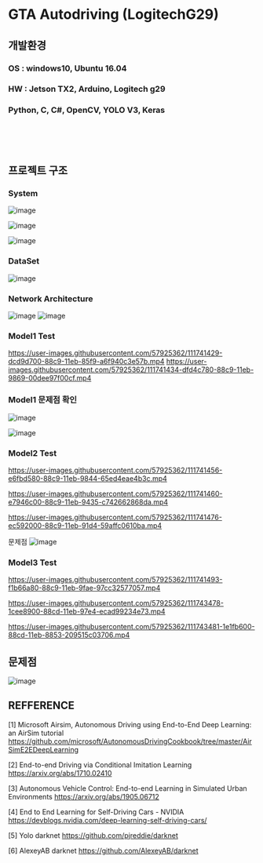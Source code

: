 # GTA Autodriving (LogitechG29)

## 개발환경
### OS : windows10, Ubuntu 16.04
### HW : Jetson TX2, Arduino, Logitech g29
### Python, C, C#, OpenCV, YOLO V3, Keras        
 <br> 
 <br> 
 <br> 

## 프로젝트 구조

### System
![image](https://user-images.githubusercontent.com/57925362/111737952-db0d1500-88c3-11eb-9739-a85849ae009f.png)

![image](https://user-images.githubusercontent.com/57925362/111738047-042da580-88c4-11eb-863f-6710b7e2f44d.png)

![image](https://user-images.githubusercontent.com/57925362/111738050-068fff80-88c4-11eb-9fa8-bea86933463b.png)

### DataSet
![image](https://user-images.githubusercontent.com/57925362/111738064-0e4fa400-88c4-11eb-9d4d-ea3a94e032f0.png)


### Network Architecture
![image](https://user-images.githubusercontent.com/57925362/111738082-1576b200-88c4-11eb-8b49-0d2ab163a580.png)
![image](https://user-images.githubusercontent.com/57925362/111739316-304a2600-88c6-11eb-944b-2f846f0b6efc.png)


### Model1 Test
https://user-images.githubusercontent.com/57925362/111741429-dcd9d700-88c9-11eb-85f9-a6f940c3e57b.mp4
https://user-images.githubusercontent.com/57925362/111741434-dfd4c780-88c9-11eb-9869-00dee97f00cf.mp4


### Model1 문제점 확인
![image](https://user-images.githubusercontent.com/57925362/111738174-38a16180-88c4-11eb-8e21-9dbbcf09dde6.png)

![image](https://user-images.githubusercontent.com/57925362/111738189-3e974280-88c4-11eb-8550-85f6c4a462e8.png)


### Model2 Test

https://user-images.githubusercontent.com/57925362/111741456-e6fbd580-88c9-11eb-9844-65ed4eae4b3c.mp4

https://user-images.githubusercontent.com/57925362/111741460-e7946c00-88c9-11eb-9435-c742662868da.mp4

https://user-images.githubusercontent.com/57925362/111741476-ec592000-88c9-11eb-91d4-59affc0610ba.mp4


문제점
![image](https://user-images.githubusercontent.com/57925362/111738230-51117c00-88c4-11eb-8853-09b56196ad2b.png)


### Model3 Test

https://user-images.githubusercontent.com/57925362/111741493-f1b66a80-88c9-11eb-9fae-97cc32577057.mp4

https://user-images.githubusercontent.com/57925362/111743478-1cee8900-88cd-11eb-97e4-ecad99234e73.mp4

https://user-images.githubusercontent.com/57925362/111743481-1e1fb600-88cd-11eb-8853-209515c03706.mp4



## 문제점
![image](https://user-images.githubusercontent.com/57925362/111738345-8918bf00-88c4-11eb-8fc7-4059595c9d60.png)



## REFFERENCE
[1] Microsoft Airsim, Autonomous Driving using End-to-End Deep Learning: an AirSim tutorial
https://github.com/microsoft/AutonomousDrivingCookbook/tree/master/AirSimE2EDeepLearning

[2] End-to-end Driving via Conditional Imitation Learning
https://arxiv.org/abs/1710.02410

[3] Autonomous Vehicle Control: End-to-end Learning in Simulated Urban Environments
https://arxiv.org/abs/1905.06712

[4] End to End Learning for Self-Driving Cars - NVIDIA
https://devblogs.nvidia.com/deep-learning-self-driving-cars/

[5] Yolo darknet
https://github.com/pjreddie/darknet

[6] AlexeyAB darknet
https://github.com/AlexeyAB/darknet


